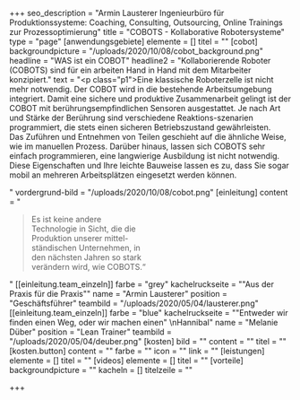 +++
seo_description = "Armin Lausterer Ingenieurbüro für Produktionssysteme: Coaching, Consulting, Outsourcing, Online Trainings zur Prozessoptimierung"
title = "COBOTS - Kollaborative Robotersysteme"
type = "page"
[anwendungsgebiete]
elemente = []
titel = ""
[cobot]
backgroundpicture = "/uploads/2020/10/08/cobot_background.png"
headline = "WAS ist ein COBOT"
headline2 = "Kollaborierende Roboter (COBOTS) sind für ein arbeiten Hand in Hand mit dem Mitarbeiter konzipiert."
text = "<p class=\"p1\">Eine klassische Roboterzelle ist nicht mehr notwendig. Der COBOT wird in die bestehende Arbeitsumgebung integriert. Damit eine sichere und produktive Zusammenarbeit gelingt ist der COBOT mit berührungsempfindlichen Sensoren ausgestattet. Je nach Art und Stärke der Berührung sind verschiedene Reaktions-szenarien programmiert, die stets einen sicheren Betriebszustand gewährleisten. <br> Das Zuführen und Entnehmen von Teilen geschieht auf die ähnliche Weise, wie im manuellen Prozess. Darüber hinaus, lassen sich COBOTS sehr einfach programmieren, eine langwierige Ausbildung ist nicht notwendig. Diese Eigenschaften und Ihre leichte Bauweise lassen es zu, dass Sie sogar mobil an mehreren Arbeitsplätzen eingesetzt werden können.</p>"
vordergrund-bild = "/uploads/2020/10/08/cobot.png"
[einleitung]
content = "<blockquote><p>Es ist keine andere <br> Technologie in Sicht, die die <br> Produktion unserer mittel-<br> ständischen Unternehmen, in <br> den nächsten Jahren so stark <br> verändern wird, wie COBOTS.“</p></blockquote>"
[[einleitung.team_einzeln]]
farbe = "grey"
kachelruckseite = "\"Aus der Praxis für die Praxis\""
name = "Armin Lausterer"
position = "Geschäftsführer"
teambild = "/uploads/2020/05/04/lausterer.png"
[[einleitung.team_einzeln]]
farbe = "blue"
kachelruckseite = "\"Entweder wir finden einen Weg, oder wir machen einen\"  \nHannibal"
name = "Melanie Düber"
position = "Lean Trainer"
teambild = "/uploads/2020/05/04/deuber.png"
[kosten]
bild = ""
content = ""
titel = ""
[kosten.button]
content = ""
farbe = ""
icon = ""
link = ""
[leistungen]
elemente = []
titel = ""
[videos]
elemente = []
titel = ""
[vorteile]
backgroundpicture = ""
kacheln = []
titelzeile = ""

+++
